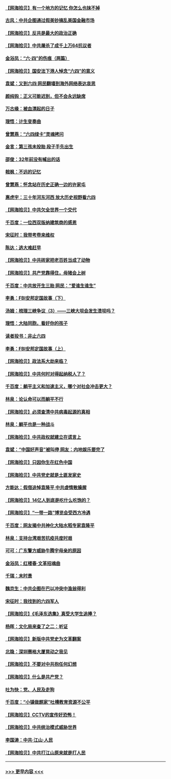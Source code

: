 #### [【网海拾贝】有一个地方的记忆 你怎么也抹不掉](../pages/nsc993/n13009802.md?t=06101751) 
#### [古风：中共企图通过假美钞搞乱美国金融市场](../pages/nsc993/n13009626.md?t=06101751) 
#### [【网海拾贝】反共是最大的政治正确](../pages/nsc993/n13007051.md?t=06101751) 
#### [【网海拾贝】中共屠杀了成千上万64抗议者](../pages/nsc993/n13002713.md?t=06101751) 
#### [金浴凤：“六·四”的伤痕（两篇）](../pages/nsc993/n13001719.md?t=06101751) 
#### [【网海拾贝】国安法下港人悼念“六四”的意义](../pages/nsc993/n13001039.md?t=06101751) 
#### [袁斌：又到六四 网民翻墙到海外网络表达哀思](../pages/nsc993/n13000995.md?t=06101751) 
#### [颜纯钩：正义可能迟到，但不会永远缺席](../pages/nsc993/n13000920.md?t=06101751) 
#### [万古缘：被血漂起的日子](../pages/nsc993/n13000914.md?t=06101751) 
#### [理悟：计生变奏曲](../pages/nsc993/n13000414.md?t=06101751) 
#### [曾慧燕：“六四绿卡”灵魂拷问](../pages/nsc993/n13000277.md?t=06101751) 
#### [金言：第三孩未投胎 段子手先出生](../pages/nsc993/n13000215.md?t=06101751) 
#### [邵俊：32年前没有喊出的话](../pages/nsc993/n13000181.md?t=06101751) 
#### [戟枫：不远的记忆](../pages/nsc993/n13000121.md?t=06101751) 
#### [曾慧燕：怀念站在历史正确一边的许家屯](../pages/nsc993/n13000073.md?t=06101751) 
#### [惠虎宇：三十年河东河西 放大历史视野看六四](../pages/nsc993/n13000018.md?t=06101751) 
#### [【网海拾贝】中共欠全世界一个交代](../pages/nsc993/n12998706.md?t=06101751) 
#### [千百度：一位西双版纳建筑商的感恩](../pages/nsc993/n12998487.md?t=06101751) 
#### [宋征时：我带考卷来维权](../pages/nsc993/n12994088.md?t=06101751) 
#### [陈达：逃大难赶早](../pages/nsc993/n12993569.md?t=06101751) 
#### [【网海拾贝】中共砖家把老百姓当成了动物](../pages/nsc993/n12993483.md?t=06101751) 
#### [【网海拾贝】共产党靠得住，母猪会上树](../pages/nsc993/n12990730.md?t=06101751) 
#### [千百度：中共放开生三胎 网民：“爱谁生谁生”](../pages/nsc993/n12990644.md?t=06101751) 
#### [李勇：FBI安邦定国故事（下）](../pages/nsc993/n12987854.md?t=06101751) 
#### [汤姆：梳理三峡争议（3）——三峡大坝会发生溃坝吗？](../pages/nsc993/n12989806.md?t=06101751) 
#### [理悟：大陆同胞，看好你的孩子](../pages/nsc993/n12989778.md?t=06101751) 
#### [读者投书：非止六四](../pages/nsc993/n12989673.md?t=06101751) 
#### [李勇：FBI安邦定国故事（上）](../pages/nsc993/n12987749.md?t=06101751) 
#### [【网海拾贝】政法系大劫来临？](../pages/nsc993/n12987596.md?t=06101751) 
#### [【网海拾贝】中共何时对得起纳税人了？](../pages/nsc993/n12985578.md?t=06101751) 
#### [千百度：躺平主义和加速主义，哪个对社会冲击更大？](../pages/nsc993/n12985512.md?t=06101751) 
#### [林泉：论认命可以而躺平不行](../pages/nsc993/n12985505.md?t=06101751) 
#### [【网海拾贝】必须查清中共病毒起源的真相](../pages/nsc993/n12984276.md?t=06101751) 
#### [林泉：躺平也是一种战斗](../pages/nsc993/n12984194.md?t=06101751) 
#### [【网海拾贝】中共政权就建立在谎言上](../pages/nsc993/n12981880.md?t=06101751) 
#### [袁斌：“中国好声音”被叫停 网友：内地娱乐要完了](../pages/nsc993/n12981826.md?t=06101751) 
#### [【网海拾贝】只因你生在红色中国](../pages/nsc993/n12979096.md?t=06101751) 
#### [【网海拾贝】中共党史就是土匪发家史](../pages/nsc993/n12976478.md?t=06101751) 
#### [方能达：假借追悼袁隆平 中共虚情散臊腥](../pages/nsc993/n12976396.md?t=06101751) 
#### [【网海拾贝】14亿人到底是吃什么吃饱的？](../pages/nsc993/n12974125.md?t=06101751) 
#### [【网海拾贝】“一带一路”博览会受西方冷遇](../pages/nsc993/n12971787.md?t=06101751) 
#### [千百度：网友揭中共神化大陆水稻专家袁隆平](../pages/nsc993/n12971733.md?t=06101751) 
#### [林泉：支持台湾艰苦抗疫共度时艰](../pages/nsc993/n12971350.md?t=06101751) 
#### [可可：广东警方威胁牛腾宇母亲的原因](../pages/nsc993/n12971100.md?t=06101751) 
#### [金浴凤：红楼春·文革招魂曲](../pages/nsc993/n12970354.md?t=06101751) 
#### [千瑞：末时景](../pages/nsc993/n12970337.md?t=06101751) 
#### [魏京生：中共企图在巴以冲突中渔翁得利](../pages/nsc993/n12970286.md?t=06101751) 
#### [宋征时：我找到的六四军人](../pages/nsc993/n12970213.md?t=06101751) 
#### [【网海拾贝】《毛泽东选集》真受大学生追捧？](../pages/nsc993/n12968779.md?t=06101751) 
#### [杨晖：文化局来查了之二：听证](../pages/nsc993/n12966528.md?t=06101751) 
#### [【网海拾贝】新版中共党史为文革翻案](../pages/nsc993/n12967526.md?t=06101751) 
#### [北隐：深圳赛格大厦晃动之我见](../pages/nsc993/n12967393.md?t=06101751) 
#### [【网海拾贝】不要对中共抱任何幻想](../pages/nsc993/n12965222.md?t=06101751) 
#### [【网海拾贝】什么是共产党？](../pages/nsc993/n12962781.md?t=06101751) 
#### [吐为快：党、人民及走狗](../pages/nsc993/n12962747.md?t=06101751) 
#### [千百度：“小镇做题家”吐槽教育资源不公平](../pages/nsc993/n12962705.md?t=06101751) 
#### [【网海拾贝】CCTV的宣传好恐怖！](../pages/nsc993/n12959984.md?t=06101751) 
#### [【网海拾贝】中共统治模式威胁世界](../pages/nsc993/n12957622.md?t=06101751) 
#### [李国涛：中共‧江山‧人民](../pages/nsc993/n12957502.md?t=06101751) 
#### [【网海拾贝】中共打江山原来就是打人民](../pages/nsc993/n12954345.md?t=06101751) 

----
#### [ >>> 更早内容 <<< ](../indexes/nsc993-earlier.md)
